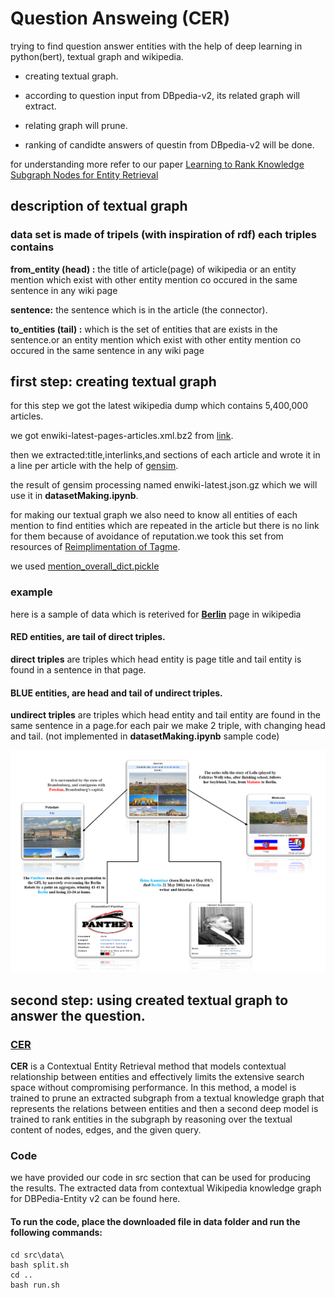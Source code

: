 # Question Answeing (CER)
trying to find question answer entities with the help of deep learning in python(bert), textual graph and wikipedia.


- creating textual graph.


- according to question input from DBpedia-v2, its related graph will extract.


- relating graph will prune.


- ranking of candidte answers of questin from DBpedia-v2 will be done.


for understanding more refer to our paper [Learning to Rank Knowledge Subgraph Nodes for Entity Retrieval](https://dl.acm.org/doi/10.1145/3477495.3531888)


## description of textual graph
### data set is made of tripels (with inspiration of rdf) each triples contains


**from_entity (head) :** the title of article(page) of wikipedia or an entity mention which exist with other entity mention co occured in the same sentence in any wiki page


**sentence:** the sentence which is in the article (the connector).


**to_entities (tail) :** which is the set of entities that are exists in the sentence.or an entity mention which exist with other entity mention co occured in the same sentence in any wiki page


## first step: creating textual graph 
for this step we got the latest wikipedia dump  which contains 5,400,000 articles.


we got enwiki-latest-pages-articles.xml.bz2 from [link](https://dumps.wikimedia.org/enwiki/latest).


then we extracted:title,interlinks,and sections of each article and wrote it in a line per article with the help of [gensim](https://radimrehurek.com/gensim/scripts/segment_wiki.html).


the result of gensim processing named enwiki-latest.json.gz which we will use it in **datasetMaking.ipynb**.


for making our textual graph we also need to know all entities of each mention to find entities which are repeated in the article but there is no link for them because of avoidance of reputation.we took this set from resources of [Reimplimentation of Tagme](https://github.com/fedenanni/Reimplementing-TagMe).


we used [mention_overall_dict.pickle](https://drive.google.com/drive/folders/1lcq0PRRq8o_G-L-pQrV7GG-Btn-xPFlr)



### example

here is a sample of data which is reterived for **[Berlin](https://en.wikipedia.org/wiki/Berlin)** page in wikipedia

#### **RED** entities, are tail of direct triples.
**direct triples** are triples which head entity is page title and tail entity is found in a sentence in that page.

#### **BLUE** entities, are head and tail of undirect triples.
**undirect triples** are triples which head entity and tail entity are found in the same sentence in a page.for each pair we make 2 triple, with changing head and tail. (not implemented in **datasetMaking.ipynb** sample code)

![](https://github.com/zahramahani/Question_Answering/blob/master/pics/simple_graph_sample_for_page_berlin.png)

## second step: using created textual graph to answer the question.
### [CER](https://dl.acm.org/doi/10.1145/3477495.3531888)
**CER** is a Contextual Entity Retrieval method that models contextual relationship between entities and effectively limits the extensive search space without compromising performance. In this method, a model is trained to prune an extracted subgraph from a textual knowledge graph that represents the relations between entities and then a second deep model is trained to rank entities in the subgraph by reasoning over the textual content of nodes, edges, and the given query.


### Code
we have provided our code in src section that can be used for producing the results. The extracted data from contextual Wikipedia knowledge graph for DBPedia-Entity v2 can be found here.

#### To run the code, place the downloaded file in data folder and run the following commands:
```
cd src\data\
bash split.sh
cd ..
bash run.sh

```

